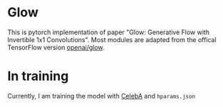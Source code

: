 # Glow
This is pytorch implementation of paper "Glow: Generative Flow with Invertible 1x1 Convolutions". Most modules are adapted from the offical TensorFlow version [openai/glow](https://github.com/openai/glow).

# In training
Currently, I am training the model with [CelebA](http://mmlab.ie.cuhk.edu.hk/projects/CelebA.html) and `hparams.json`
